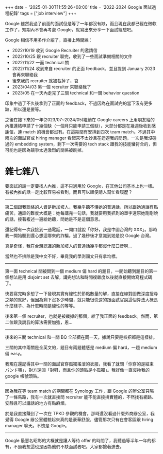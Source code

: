 +++
date = '2025-01-30T11:55:26+08:00'
title = '2022-2024 Google 面試過程紀錄'
tags = ["job interview"]
+++

Google 雖然我過了前面的面試但是等了一年都沒有缺，而且現在我都已經在微軟工作了，短期內不會再考慮 Google，就寫出來分享一下面試經驗吧。

Google 相信不用多作介紹了，直接上時間線：

- 2022/10/19 收到 Google Recruiter 的邀請信
- 2022/10/25 跟 recruiter 聊完，收到了一些面試準備相關的文件
- 2022/11/22 一面 technical 關
- 2022/11/24 收到來自 recruiter 的正面 feedback，並且提到 January 2023 會再來聯絡我
- 後來我的 recruiter 就被裁掉了，哀
- 2023/04/03 另一個 recruiter 來聯絡我了
- 2023/05 在一天內走完了三關 technical 和一關 behavior question

印象中過了不久後拿到了正面的 feedback，不過因為在面試完的當下沒有更多缺，所以還是要等。

之後在接下來的一年(2023/07~2024/05)繼續在 Google careers 上用朋友給的內推連結申請了十幾個缺（一個月只能申請三個缺），大部分都是在幾週後收到感謝信，連 match 的機會都沒有。在這期間有安排到四次 team match，不過其中兩次的面試官或 hiring manager 看起來不太妙且在迴避我的問題，一次是我沒碰過的 embedding system，剩下一次需要的 tech stack 跟我的技能蠻符合的，但可能也是因為競爭太過激烈的關係被刷掉。

# 雜七雜八

要面試的請一定要找人內推，這不只適用於 Google，在其他公司基本上也一樣。有被內推的話一定比較容易被看到，而且可以順便請人幫忙看履歷？

---

第二個跟我聯絡的人資是新加坡人，我幾乎聽不懂她的普通話，所以跟她通話有點痛苦。通話的難度大概是：她每講完一句話，我就要用我抓到的單字還原她剛剛說的話，接著複述一遍給她聽，問她是不是這個意思。

還記得有一次我接到一通電話，一開口就說「你好，我是中國台灣的 XXX」。那時我一開始聽到還心想這哪來的詐騙，過了幾秒後才意識到她是說 Google 台灣。

真是奇怪，我在台灣認識的新加坡人的普通話幾乎都沒什麼口音啊...

當然也不排除是我中文不好，畢竟我的學測國文只有拿均標。

---

第一面 technical 關被問到一個 medium 偏 hard 的題目，一開始聽到題目的第一個想法是用 disjoint set 去解，講完想法和時間複雜度以後就直接開始寫程式碼了。

快要寫完時多想了一下發現其實有線性於節點數量的解，直接在線對圖做深度搜尋之類的就好，但因為剩下沒多少時間，就只能很快速的跟面試官說這個算法大概長什麼樣子、為什麼時間是線性的等等。

後來第一個 recruiter，也就是被裁掉的那個，給了我正面的 feedback。然而，第二位跟我說我的算法需要加強，恩...

---

後來的三關 technical 和一關 BQ 全部擠在同一天，據說只要是校招都是這樣排。

三關的其中兩關是全英文的，題目有兩題體感是 medium 偏 hard，一題 medium 偏 easy。

我現在還記得其中一關的面試官穿孤獨搖滾的衣服，我看了就問「你穿的是結束バンド嗎」，對方還回「對呀，而且你的頭貼是小孤獨」。我好像一直沒換我的 google 帳號頭貼。

---

因為我在等 team match 的期間都在 Synology 工作，跟 Google 的辦公室只隔了一條馬路，我有一次就直接問 recruiter 能不能直接排實體的，不然找有網路、安靜且可以講話的地方有點麻煩。

於是我直接賺到了一次在 TPKD 參觀的機會，那時還沒看過什麼外商辦公室，我覺得 Google 辦公室體驗起來真的是豪華舒服，儘管那次只有在會客區跟 hiring manager 聊天。不愧是 Google。

---

Google 最惡名昭彰的大概就是讓人等待 offer 的時間了，我聽過等半年一年的都有，不過我想這也是因為他們不缺面試者吧，大家都搶著進去。

